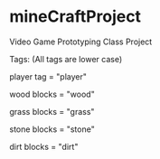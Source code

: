 # mineCraftProject
Video Game Prototyping Class Project

Tags: (All tags are lower case)

player tag = "player"

wood blocks = "wood"

grass blocks = "grass"

stone blocks = "stone"

dirt blocks = "dirt"
